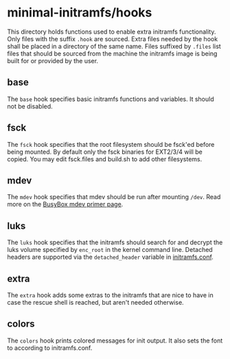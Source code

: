 # minimal-initramfs/hooks

This directory holds functions used to enable extra initramfs functionality. Only files with the suffix `.hook` are sourced. Extra files needed by the hook shall be placed in a directory of the same name. Files suffixed by `.files` list files that should be sourced from the machine the initramfs image is being built for or provided by the user.

## base

The `base` hook specifies basic initramfs functions and variables. It should not be disabled.

## fsck

The `fsck` hook specifies that the root filesystem should be fsck'ed before being mounted. By default only the fsck binaries for EXT2/3/4 will be copied. You may edit fsck.files and build.sh to add other filesystems.

## mdev

The `mdev` hook specifies that mdev should be run after mounting `/dev`. Read more on the [BusyBox mdev primer page](https://git.busybox.net/busybox/plain/docs/mdev.txt).

## luks

The `luks` hook specifies that the initramfs should search for and decrypt the luks volume specified by `enc_root` in the kernel command line. Detached headers are supported via the `detached_header` variable in [initramfs.conf](initramfs.conf).

## extra

The `extra` hook adds some extras to the initramfs that are nice to have in case the rescue shell is reached, but aren't needed otherwise.

## colors

The `colors` hook prints colored messages for init output. It also sets the font to according to initramfs.conf.

